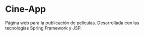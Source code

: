 # Cine-App
Página web para la publicación de películas. Desarrollada con las tecnologías Spring Framework y JSP.
